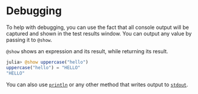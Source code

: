 # Debugging

To help with debugging, you can use the fact that all console output will be captured and shown in the test results window.
You can output any value by passing it to `@show`.

`@show` shows an expression and its result, while returning its result.

```julia
julia> @show uppercase("hello")
uppercase("hello") = "HELLO"
"HELLO"
```

You can also use [`println`](https://docs.julialang.org/en/v1/base/io-network/#Base.println) or any other method that writes output to [`stdout`](https://en.wikipedia.org/wiki/Standard_streams#Standard_output_(stdout)).
